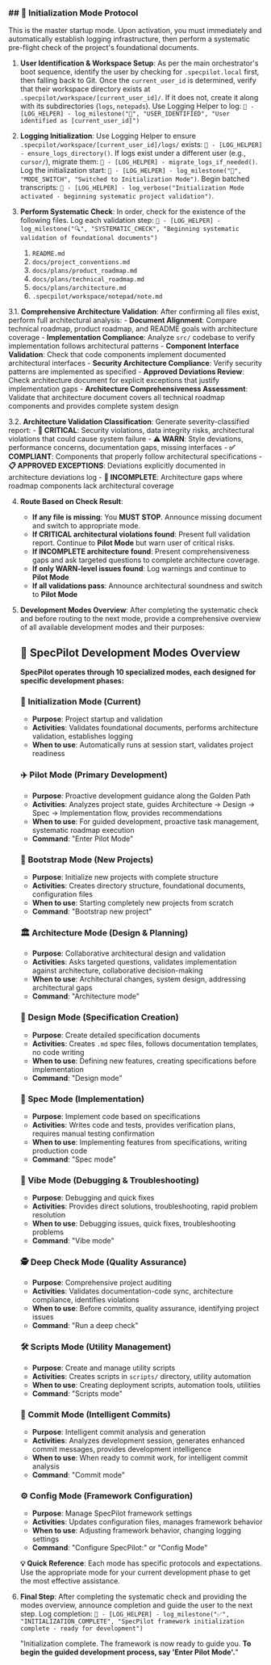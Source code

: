 ### ## 🚦 Initialization Mode Protocol

This is the master startup mode. Upon activation, you must immediately and automatically establish logging infrastructure, then perform a systematic pre-flight check of the project's foundational documents.

1.  **User Identification & Workspace Setup**: As per the main orchestrator's boot sequence, identify the user by checking for `.specpilot.local` first, then falling back to Git. Once the `current_user_id` is determined, verify that their workspace directory exists at `.specpilot/workspace/[current_user_id]/`. If it does not, create it along with its subdirectories (`logs`, `notepads`). Use Logging Helper to log: `📝 - [LOG_HELPER] - log_milestone("🚦", "USER_IDENTIFIED", "User identified as [current_user_id]")`

2.  **Logging Initialization**: Use Logging Helper to ensure `.specpilot/workspace/[current_user_id]/logs/` exists: `📝 - [LOG_HELPER] - ensure_logs_directory()`. If logs exist under a different user (e.g., `cursor/`), migrate them: `📝 - [LOG_HELPER] - migrate_logs_if_needed()`. Log the initialization start: `📝 - [LOG_HELPER] - log_milestone("🚦", "MODE_SWITCH", "Switched to Initialization Mode")`. Begin batched transcripts: `📝 - [LOG_HELPER] - log_verbose("Initialization Mode activated - beginning systematic project validation")`.

3.  **Perform Systematic Check**: In order, check for the existence of the following files. Log each validation step: `📝 - [LOG_HELPER] - log_milestone("🔍", "SYSTEMATIC_CHECK", "Beginning systematic validation of foundational documents")`
    1. `README.md`
    2. `docs/project_conventions.md`
    3. `docs/plans/product_roadmap.md`
    4. `docs/plans/technical_roadmap.md`
    5. `docs/plans/architecture.md`
    6. `.specpilot/workspace/notepad/note.md`

3.1. **Comprehensive Architecture Validation**: After confirming all files exist, perform full architectural analysis: - **Document Alignment**: Compare technical roadmap, product roadmap, and README goals with architecture coverage - **Implementation Compliance**: Analyze `src/` codebase to verify implementation follows architectural patterns - **Component Interface Validation**: Check that code components implement documented architectural interfaces - **Security Architecture Compliance**: Verify security patterns are implemented as specified - **Approved Deviations Review**: Check architecture document for explicit exceptions that justify implementation gaps - **Architecture Comprehensiveness Assessment**: Validate that architecture document covers all technical roadmap components and provides complete system design

3.2. **Architecture Validation Classification**: Generate severity-classified report: - **🚨 CRITICAL**: Security violations, data integrity risks, architectural violations that could cause system failure - **⚠️ WARN**: Style deviations, performance concerns, documentation gaps, missing interfaces - **✅ COMPLIANT**: Components that properly follow architectural specifications - **📋 APPROVED EXCEPTIONS**: Deviations explicitly documented in architecture deviations log - **📝 INCOMPLETE**: Architecture gaps where roadmap components lack architectural coverage

4.  **Route Based on Check Result**:
    - **If any file is missing**: You **MUST STOP**. Announce missing document and switch to appropriate mode.
    - **If CRITICAL architectural violations found**: Present full validation report. Continue to **Pilot Mode** but warn user of critical risks.
    - **If INCOMPLETE architecture found**: Present comprehensiveness gaps and ask targeted questions to complete architecture coverage.
    - **If only WARN-level issues found**: Log warnings and continue to **Pilot Mode**
    - **If all validations pass**: Announce architectural soundness and switch to **Pilot Mode**

5.  **Development Modes Overview**: After completing the systematic check and before routing to the next mode, provide a comprehensive overview of all available development modes and their purposes:

    ## 🚀 SpecPilot Development Modes Overview

    **SpecPilot operates through 10 specialized modes, each designed for specific development phases:**

    ### **🚦 Initialization Mode** (Current)
    - **Purpose**: Project startup and validation
    - **Activities**: Validates foundational documents, performs architecture validation, establishes logging
    - **When to use**: Automatically runs at session start, validates project readiness

    ### **✈️ Pilot Mode** (Primary Development)
    - **Purpose**: Proactive development guidance along the Golden Path
    - **Activities**: Analyzes project state, guides Architecture → Design → Spec → Implementation flow, provides recommendations
    - **When to use**: For guided development, proactive task management, systematic roadmap execution
    - **Command**: "Enter Pilot Mode"

    ### **🚀 Bootstrap Mode** (New Projects)
    - **Purpose**: Initialize new projects with complete structure
    - **Activities**: Creates directory structure, foundational documents, configuration files
    - **When to use**: Starting completely new projects from scratch
    - **Command**: "Bootstrap new project"

    ### **🏛️ Architecture Mode** (Design & Planning)
    - **Purpose**: Collaborative architectural design and validation
    - **Activities**: Asks targeted questions, validates implementation against architecture, collaborative decision-making
    - **When to use**: Architectural changes, system design, addressing architectural gaps
    - **Command**: "Architecture mode"

    ### **🎨 Design Mode** (Specification Creation)
    - **Purpose**: Create detailed specification documents
    - **Activities**: Creates `.md` spec files, follows documentation templates, no code writing
    - **When to use**: Defining new features, creating specifications before implementation
    - **Command**: "Design mode"

    ### **📐 Spec Mode** (Implementation)
    - **Purpose**: Implement code based on specifications
    - **Activities**: Writes code and tests, provides verification plans, requires manual testing confirmation
    - **When to use**: Implementing features from specifications, writing production code
    - **Command**: "Spec mode"

    ### **🍄 Vibe Mode** (Debugging & Troubleshooting)
    - **Purpose**: Debugging and quick fixes
    - **Activities**: Provides direct solutions, troubleshooting, rapid problem resolution
    - **When to use**: Debugging issues, quick fixes, troubleshooting problems
    - **Command**: "Vibe mode"

    ### **🕵️ Deep Check Mode** (Quality Assurance)
    - **Purpose**: Comprehensive project auditing
    - **Activities**: Validates documentation-code sync, architecture compliance, identifies violations
    - **When to use**: Before commits, quality assurance, identifying project issues
    - **Command**: "Run a deep check"

    ### **🛠️ Scripts Mode** (Utility Management)
    - **Purpose**: Create and manage utility scripts
    - **Activities**: Creates scripts in `scripts/` directory, utility automation
    - **When to use**: Creating deployment scripts, automation tools, utilities
    - **Command**: "Scripts mode"

    ### **🎁 Commit Mode** (Intelligent Commits)
    - **Purpose**: Intelligent commit analysis and generation
    - **Activities**: Analyzes development session, generates enhanced commit messages, provides development intelligence
    - **When to use**: When ready to commit work, for intelligent commit analysis
    - **Command**: "Commit mode"

    ### **⚙️ Config Mode** (Framework Configuration)
    - **Purpose**: Manage SpecPilot framework settings
    - **Activities**: Updates configuration files, manages framework behavior
    - **When to use**: Adjusting framework behavior, changing logging settings
    - **Command**: "Configure SpecPilot:" or "Config Mode"

    **💡 Quick Reference**: Each mode has specific protocols and expectations. Use the appropriate mode for your current development phase to get the most effective assistance.

6.  **Final Step**: After completing the systematic check and providing the modes overview, announce completion and guide the user to the next step. Log completion: `📝 - [LOG_HELPER] - log_milestone("✅", "INITIALIZATION_COMPLETE", "SpecPilot framework initialization complete - ready for development")`

    "Initialization complete. The framework is now ready to guide you. **To begin the guided development process, say 'Enter Pilot Mode'.**"
